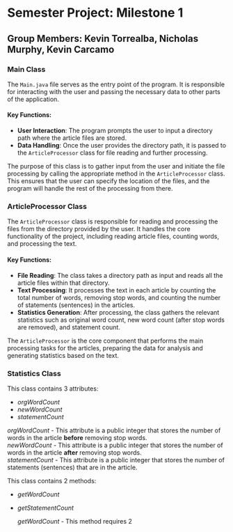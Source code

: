 # Semester Project: Milestone 1

## Group Members: Kevin Torrealba, Nicholas Murphy, Kevin Carcamo

### Main Class
The `Main.java` file serves as the entry point of the program. It is responsible for interacting with the user and passing the necessary data to other parts of the application.

#### Key Functions:
- **User Interaction**: The program prompts the user to input a directory path where the article files are stored.
- **Data Handling**: Once the user provides the directory path, it is passed to the `ArticleProcessor` class for file reading and further processing.

The purpose of this class is to gather input from the user and initiate the file processing by calling the appropriate method in the `ArticleProcessor` class. This ensures that the user can specify the location of the files, and the program will handle the rest of the processing from there.

### ArticleProcessor Class

The `ArticleProcessor` class is responsible for reading and processing the files from the directory provided by the user. It handles the core functionality of the project, including reading article files, counting words, and processing the text.

#### Key Functions:
- **File Reading**: The class takes a directory path as input and reads all the article files within that directory.
- **Text Processing**: It processes the text in each article by counting the total number of words, removing stop words, and counting the number of statements (sentences) in the articles.
- **Statistics Generation**: After processing, the class gathers the relevant statistics such as original word count, new word count (after stop words are removed), and statement count.

The `ArticleProcessor` is the core component that performs the main processing tasks for the articles, preparing the data for analysis and generating statistics based on the text.

### Statistics Class
This class contains 3 attributes:
- *orgWordCount* 
- *newWordCount*
- *statementCount* 

*orgWordCount* - This attribute is a public integer that stores the number of words in the article **before** removing stop words.<br>
*newWordCount* - This attribute is a public integer that stores the number of words in the article **after** removing stop words.<br> 
*statementCount* - This attribute is a public integer that stores the number of statements (sentences) that are in the article.<br>

This class contains 2 methods: 
- *getWordCount*
- *getStatementCount*

  *getWordCount* - This method requires 2
